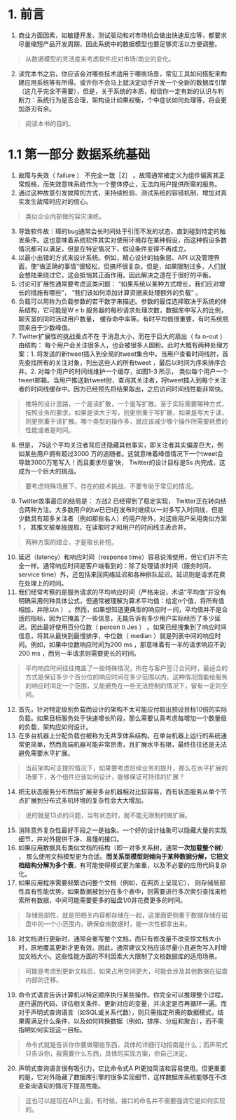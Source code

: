 # 1. 前言
1. 商业方面因素，如敏捷开发、测试驱动和对市场机会做出快速反应等，都要求尽量缩短产品开发周期，因此系统中的数据模型也要足够灵活以方便调整。
> 从数据模型的灵活度来考虑软件应对市场/商业的变化。
2. 读完本书之后，你应该会对哪些技术适用于哪些场景，常见工具如何搭配来构建应用系统等有所得。或许你不会马上就决定动手开发一个全新的数据库引擎（这几乎完全不需要），但是，关于系统的本质，相信你一定有新的认识与判断力：系统行为是否合理，架构设计如果权衡，个中症状如何处理等，将会更加游刃有余。
> 阅读本书的目的。

# 1.1 第一部分 数据系统基础
1. 故障与失效（ failure ） 不完全一致［2］ 。故障通常被定义为组件偏离其正常规格，而失效意味系统作为一个整体停止，无法向用户提供所需的服务。
2. 通过这种故意引发故障的方式，来持续检验、测试系统的容错机制，增加对真实发生故障时应对的信心。
> 类似企业内部做的容灾演练。
3. 导致软件故｜璋的bug通常会长时间处于引而不发的状态，直到碰到特定的触发条件。这也意味着系统软件其实对使用环境存在某种假设，而这种假设多数情况都可以满足，但是在特定情况下，假设条件变得不再成立。
4. 以最小出错的方式来设计系统。例如，精心设计的抽象层、API 以及管理界面，使“做正确的事情”很轻松，但搞坏很复杂。但是，如果限制过多，人们就会想陆来绕过它，这会抵悄其正面作用。因此解决之道在于很好的平衡。
5. 讨论可扩展性通常要考虑这类问题： “如果系统以某种方式增长，我们应对增长的措施有哪些”， “我们该如何添加计算资据来处理额外的负载” 。
6. 负载可以用称为负载参数的若干数字来描述。参数的最佳选择取决于系统的体系结构，它可能是W e b 服务器的每秒请求处理次数，数据库中写入的比例，聊天室的同时活动用户数量， 缓存命中率等。有时平均值很重要，有时系统瓶颈来自于少数峰值。
7. Twitter扩展性的挑战重点不在
于消息大小，而在于巨大的扇出（ fa n-out ）由结构： 每个用户会关注很多人，也会被很多人圄粉。此时大概有两种处理方案：1. 将发送的新tweet插入到全局的tweet集合中。当用户查看时间线肘，首先查找所有的关注对象，列出这些人的所有tweet ，最后以时间为序来排序合井。2. 对每个用户的时间线维护一个缓存，如图1-3 所示， 类似每个用户一个tweet邮箱。当用户推送新tweet肘，查询其关注者，将tweet插入到每个关注者的时间线缓存中。因为已经预先将结果取出，之后访问时间线性能非常快。
> 推特的设计思路，一个是读扩散，一个是写扩散。至于实际需要哪种方式，按照业务的要求，如果是读大于写，则更侧重于写扩散，如果是写大于读，则更侧重于读扩散。哪个类型的操作多，就应该减少哪个操作所需要耗费的性能或者是时间。
8. 但是， 75这个平均关注者背后还隐藏其他事实，即关注者其实偏差巨大，例如某些用户拥有超过3000 万的追随者。这就意味着峰值情况下一个tweet会导致3000万笔写入！而且要求尽量’快， Twitter的设计目标是Ss 内完成，这成为一个巨大的挑战。
> 要考虑特殊场景下，存在的技术挑战，不要专助于常见的情况。
9. Twitter故事最后的结局是： 方战2 已经得到了稳定实现， Twitter正在转向结合两种方注。大多数用户的tw巳巳t在发布时继续以一对多写入时间线，但是少数具有超多关注者（例如那些名人）的用户除外，对这些用户采用类似方案1 ， 其推文被单独提取，在读取时才和用户的时间线主表合井。
> 两种方案的结合，才是取长补短。
10. 延迟（latency）和响应时间（response time）容易说淆使用，但它们并不完全一样。通常响应时间是客户端看到的：除了处理请求时间（服务时间，service time）外，还包括来回网络延迟和各种排队延迟。延迟则是请求花费在处理上的时间。
11. 我们经常考察的是服务请求的平均响应时间（严格来说，术语“平均值”并没有明确采用何种具体公式，但通常被理解为算术平均值：给定n个值，将所有值相加，井除以n ） 。然而，如果想知道更典型的响应时－间，平均值并不是合适的指标，因为它掩盖了一些信息，无能告诉有多少用户实际经历了多少延迟。因此最好使用百分位数（ percen ti Jes ） 。如果已经搜集到了响应时间信息，将其从最快到最慢排序，中位数（ median ）就是列表中间的响应时间。例如，如果中位数响应时间为200 ms ，那意味着有一半的请求响应不到200 ms ，而另一半请求则需要更长的时间。
> 平均响应时间往往掩盖了一些特殊情况，所在与客户签订合同时，最适合的方式是保证多少个百分位的响应时间在多少范围以内，这种情况既能给服务的响应时间定一个范围，又能避免在一些无法控制的情况下，留有一定的空间。
12. 首先，针对特定级别负载而设计的架构不太可能应付超出预设目标10倍的实际负载。如果目标服务处于快速增长阶段，那么需要认真考虑每增加一个数量级的负载，架构应如何设计。 
13. 在多台机器上分配负载也被称为无共享体系结构。在单台机器上运行的系统通常更简单，然而高端机器可能非常昂贵，且扩展水平有限，最终往往还是无法避免需要水平扩展。
> 当前架构可支撑的情况下，如果要考虑后续业务的提升，那么在水平扩展的场景下，各个组件应该如何设计，能够保证可持续的扩展？
14. 把无状态服务分布然后扩展至多台机器相对比较容易，而有状态服务从单个节点扩展到分布式多机环境的复杂性会大大增加。
> 说的就是13点的问题，当有状态时，就不能无限制的做扩展。
15. 消除意外复杂性最好手段之一是抽象。一个好的设计抽象可以隐藏大量的实现细节，并对外提供干净、易懂的接口。
16. 如果应用数据具有类似文档的结构（即一对多关系树，通常**一次加载整个树**） ， 那么使用文档模型更为合适。**而关系型模型则倾向于某种数据分解，它把文档结构分解为多个表**，有可能使得模式更为笨重，以及不必要的应用代码复杂化。
17. 如果应用程序需要频繁访问整个文档（例如，在网页上呈现它）， 则存储局部性具有性能优势。如果数据被划分在多个表中，则需要进行多次索引查找来检索所有数据，中间可能需要更多的磁盘1/0井花费更多的时间。
> 存储局部性，就是把相关内容都存储在一起，这里面更侧重于数据存储在磁盘中的一个小范围内，确保查询数据时，能一次性都拿出来。
18. 对文档进行更新时，通常会重写整个文档，而只有修改量不改变惊文档大小时，原地覆盖更新才更有效。因此，通常建议文档应该尽量小且避免写入时增加文档大小。这些性能方面的不利因素大大限制了文档数据库的适用场景。
> 可能是考虑到更新文档后，如果占用空间更大，可能会涉及其他数据在磁盘内部的迁移。
19. 命令式语言告诉计算机以特定顺序执行某些操作。你完全可以推理整个过程，逐行遍历代码、评估相关条件、更新对应的变量，并决定是否再循环一遍。而对于声明式查询语言（如SQL或关系代数），则只需指定所需的数据模式，结果需满足什么条件，以及如何转换数据（例如，排序、分组和聚合），而不需指明如何实现这一目标。
> 命令式就是告诉你你要做哪些东西，具体的详细行动指南是什么；而声明式只告诉你，我需要什么东西，具体的实现方案，你自己决定。
20. 声明式查询语言很有吸引力，它比命令式A PI更加简洁和容易使用。但更重要的是，它对外隐藏了数据库引擎的很多实现细节，这样数据库系统能够在不改变查询语句的情况下提高性能。
> 这也可以提现在API上面，有时候，接口的命名并不需要强调它是如何实现的。
